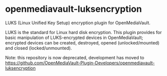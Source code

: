 openmediavault-luksencryption
=============================

LUKS (Linux Unified Key Setup) encryption plugin for OpenMediaVault.

LUKS is the standard for Linux hard disk encryption. This plugin provides for basic manipulation of LUKS-encrypted devices in OpenMediaVault; encrypted devices can be created, destroyed, opened (unlocked/mounted) and closed (locked/unmounted).

Note: this repository is now deprecated, development has moved to https://github.com/OpenMediaVault-Plugin-Developers/openmediavault-luksencryption
